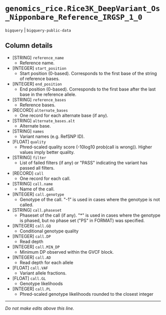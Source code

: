 # `genomics_rice.Rice3K_DeepVariant_Os_Nipponbare_Reference_IRGSP_1_0`
`bigquery` | `bigquery-public-data`

## Column details
* [STRING]    `reference_name`
  - Reference name.
* [INTEGER]   `start_position`
  - Start position (0-based). Corresponds to the first base of the string of reference bases.
* [INTEGER]   `end_position`
  - End position (0-based). Corresponds to the first base after the last base in the reference allele.
* [STRING]    `reference_bases`
  - Reference bases.
* [RECORD]    `alternate_bases`
  - One record for each alternate base (if any).
* [STRING]    `alternate_bases.alt`
  - Alternate base.
* [STRING]    `names`
  - Variant names (e.g. RefSNP ID).
* [FLOAT]     `quality`
  - Phred-scaled quality score (-10log10 prob(call is wrong)). Higher values imply better quality.
* [STRING]    `filter`
  - List of failed filters (if any) or "PASS" indicating the variant has passed all filters.
* [RECORD]    `call`
  - One record for each call.
* [STRING]    `call.name`
  - Name of the call.
* [INTEGER]   `call.genotype`
  - Genotype of the call. "-1" is used in cases where the genotype is not called.
* [STRING]    `call.phaseset`
  - Phaseset of the call (if any). "*" is used in cases where the genotype is phased, but no phase set ("PS" in FORMAT) was specified.
* [INTEGER]   `call.GQ`
  - Conditional genotype quality
* [INTEGER]   `call.DP`
  - Read depth
* [INTEGER]   `call.MIN_DP`
  - Minimum DP observed within the GVCF block.
* [INTEGER]   `call.AD`
  - Read depth for each allele
* [FLOAT]     `call.VAF`
  - Variant allele fractions.
* [FLOAT]     `call.GL`
  - Genotype likelihoods
* [INTEGER]   `call.PL`
  - Phred-scaled genotype likelihoods rounded to the closest integer

-------------------------------------------------------------------------------
*Do not make edits above this line.*
